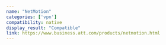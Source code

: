 ```yaml
---
name: "NetMotion"
categories: ['vpn']
compatibility: native
display_result: "Compatible"
link: https://www.business.att.com/products/netmotion.html
---
```

